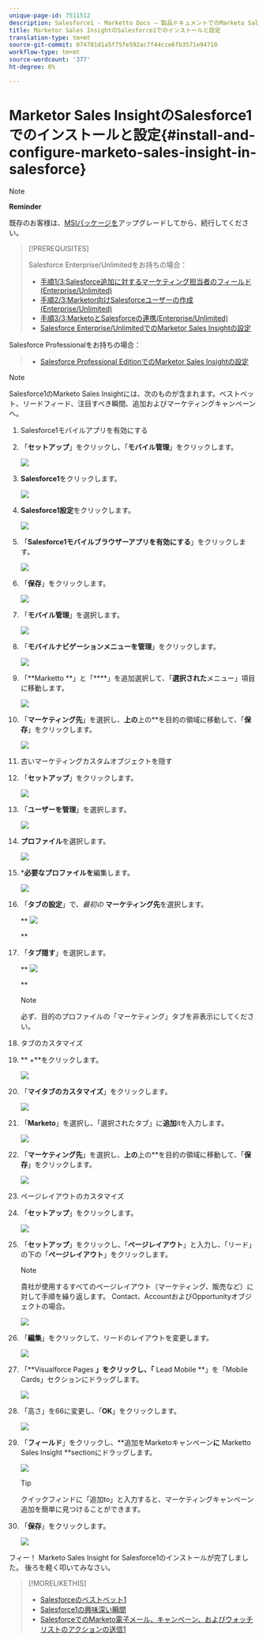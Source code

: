 ```yaml
---
unique-page-id: 7511512
description: Salesforce1 - Marketto Docs — 製品ドキュメントでのMarketo Sales Insightのインストールと設定
title: Marketor Sales InsightのSalesforce1でのインストールと設定
translation-type: tm+mt
source-git-commit: 074701d1a5f75fe592ac7f44cce6fb3571e94710
workflow-type: tm+mt
source-wordcount: '377'
ht-degree: 0%

---
```



# Marketor Sales InsightのSalesforce1でのインストールと設定{#install-and-configure-marketo-sales-insight-in-salesforce}

>[!NOTE]
>
>**Reminder**
>
>既存のお客様は、[MSIパッケージを](http://docs.marketo.com/x/_gU6Ag)アップグレードしてから、続行してください。

>[!PREREQUISITES]
>
>Salesforce Enterprise/Unlimitedをお持ちの場合：
>
>* [手順1/3:Salesforce追加に対するマーケティング担当者のフィールド(Enterprise/Unlimited)](../../../../product-docs/crm-sync/salesforce-sync/setup/enterprise-unlimited-edition/step-1-of-3-add-marketo-fields-to-salesforce-enterprise-unlimited.md)
>* [手順2/3:Marketor向けSalesforceユーザーの作成(Enterprise/Unlimited)](../../../../product-docs/crm-sync/salesforce-sync/setup/enterprise-unlimited-edition/step-2-of-3-create-a-salesforce-user-for-marketo-enterprise-unlimited.md)
>* [手順3/3:MarketoとSalesforceの連携(Enterprise/Unlimited)](../../../../product-docs/crm-sync/salesforce-sync/setup/enterprise-unlimited-edition/step-3-of-3-connect-marketo-and-salesforce-enterprise-unlimited.md)
>* [Salesforce Enterprise/UnlimitedでのMarketor Sales Insightの設定](../../../../product-docs/marketo-sales-insight/msi-for-salesforce/configuration/configure-marketo-sales-insight-in-salesforce-enterprise-unlimited.md)

>
>
Salesforce Professionalをお持ちの場合：
>
>* [Salesforce Professional EditionでのMarketor Sales Insightの設定](../../../../product-docs/marketo-sales-insight/msi-for-salesforce/configuration/configure-marketo-sales-insight-in-salesforce-professional-edition.md)

>



>[!NOTE]
>
>Salesforce1のMarketo Sales Insightには、次のものが含まれます。ベストベット、リードフィード、注目すべき瞬間、追加およびマーケティングキャンペーンへ。

1. Salesforce1モバイルアプリを有効にする
1. 「**セットアップ**」をクリックし、「**モバイル管理**」をクリックします。

   ![](assets/image2015-4-21-15-3a29-3a22.png)

1. **Salesforce1**&#x200B;をクリックします。

   ![](assets/image2015-4-21-15-3a30-3a51.png)

1. **Salesforce1設定**&#x200B;をクリックします。

   ![](assets/image2015-4-21-15-3a32-3a21.png)

1. 「**Salesforce1モバイルブラウザーアプリを有効にする**」をクリックします。

   ![](assets/image2015-4-21-15-3a34-3a27.png)

1. 「**保存**」をクリックします。

   ![](assets/image2015-4-21-15-3a42-3a48.png)

1. 「**モバイル管理**」を選択します。

   ![](assets/image2015-4-22-11-3a10-3a14.png)

1. 「**モバイルナビゲーションメニューを管理**」をクリックします。

   ![](assets/image2015-4-22-11-3a13-3a10.png)

1. 「**Marketto **」と「****」を追加選択して、「**選択された**メニュー」項目に移動します。

   ![](assets/image2015-4-22-14-3a55-3a37.png)

1. 「**マーケティング先**」を選択し、**上の**上の**を目的の領域に移動して、「**保存**」をクリックします。

   ![](assets/image2015-4-22-17-3a20-3a56.png)

1. 古いマーケティングカスタムオブジェクトを隠す
1. 「**セットアップ**」をクリックします。

   ![](assets/image2015-4-22-15-3a13-3a48.png)

1. 「**ユーザーを管理**」を選択します。

   ![](assets/image2015-5-5-11-3a13-3a45.png)

1. **プロファイル**&#x200B;を選択します。

   ![](assets/image2015-5-5-11-3a15-3a21.png)

1. ***必要なプロファイルを**編集します。

   ![](assets/image2015-5-5-13-3a51-3a36.png)

1. 「**タブの設定**」で、*最初の* **マーケティング先**&#x200B;を選択します。

   ** ![](assets/image2015-5-5-13-3a55-3a36.png)

   **

1. 「**タブ隠す**」を選択します。

   ** ![](assets/image2015-5-5-14-3a2-3a29.png)

   **

   >[!NOTE]
   >
   >必ず、目的のプロファイルの「マーケティング」タブを非表示にしてください。

1. タブのカスタマイズ
1. ** +**をクリックします。

   ![](assets/image2015-4-22-17-3a14-3a49.png)

1. 「**マイタブのカスタマイズ**」をクリックします。

   ![](assets/image2015-4-22-17-3a16-3a22.png)

1. 「**Marketo**」を選択し、「選択されたタブ」に**追加**itを入力します。

   ![](assets/image2015-4-22-17-3a17-3a15.png)

1. 「**マーケティング先**」を選択し、**上の**上の**を目的の領域に移動して、「**保存**」をクリックします。

   ![](assets/image2015-4-22-18-3a29-3a47.png)

1. ページレイアウトのカスタマイズ
1. 「**セットアップ**」をクリックします。

   ![](assets/image2015-4-22-17-3a26-3a56.png)

1. 「**セットアップ**」をクリックし、「**ページレイアウト**」と入力し、「リード」の下の「**ページレイアウト**」をクリックします。

   >[!NOTE]
   >
   >貴社が使用するすべてのページレイアウト（マーケティング、販売など）に対して手順を繰り返します。 Contact、AccountおよびOpportunityオブジェクトの場合。

   ![](assets/image2015-4-22-17-3a34-3a33.png)

1. 「**編集**」をクリックして、リードのレイアウトを変更します。

   ![](assets/image2015-4-22-17-3a44-3a0.png)

1. 「**Visualforce Pages **」をクリックし、「** Lead Mobile **」を「Mobile Cards」セクションにドラッグします。

   ![](assets/image2015-4-22-17-3a49-3a37.png)

1. 「高さ」を66に変更し、「**OK**」をクリックします。

   ![](assets/image2015-4-22-17-3a52-3a15.png)

1. 「**フィールド**」をクリックし、**追加をMarketoキャンペーン&#x200B;**に** Marketto Sales Insight **sectionにドラッグします。

   ![](assets/configure-step-6.png)

   >[!TIP]
   >
   >クイックフィンドに「追加to」と入力すると、マーケティングキャンペーン追加を簡単に見つけることができます。

1. 「**保存**」をクリックします。

   ![](assets/image2015-4-22-18-3a1-3a56.png)

フィー！ Marketo Sales Insight for Salesforce1のインストールが完了しました。 後ろを軽く叩いてみなさい。

>[!MORELIKETHIS]
>
>* [Salesforceのベストベット1](best-bets-in-salesforce1.md)
>* [Salesforce1の興味深い瞬間](interesting-moments-in-salesforce1.md)
>* [SalesforceでのMarketo電子メール、キャンペーン、およびウォッチリストのアクションの送信1](send-marketo-email-and-campaign-and-watchlist-actions-in-salesforce1.md)

>



